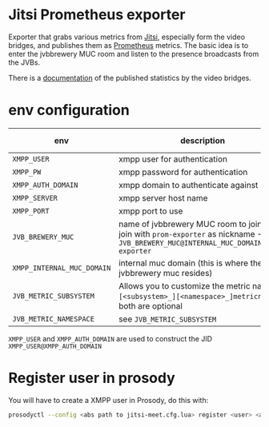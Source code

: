# Jitsi Prometheus exporter
Exporter that grabs various metrics from [Jitsi](https://jitsi.org), especially form the video bridges, and publishes them as [Prometheus](https://prometheus.io) metrics.
The basic idea is to enter the jvbbrewery MUC room and listen to the presence broadcasts from the JVBs.

There is a [documentation](https://github.com/jitsi/jitsi-videobridge/blob/master/doc/statistics.md) of the published statistics by the video bridges.

# env configuration
env | description | default value
--- | --- | ---
`XMPP_USER` | xmpp user for authentication |
`XMPP_PW` | xmpp password for authentication |
`XMPP_AUTH_DOMAIN` | xmpp domain to authenticate against |
`XMPP_SERVER` | xmpp server host name | 
`XMPP_PORT` | xmpp port to use | `5222`
`JVB_BREWERY_MUC` | name of jvbbrewery MUC room to join; it will join with `prom-exporter` as nickname -> `JVB_BREWERY_MUC@INTERNAL_MUC_DOMAIN/prom-exporter` | jvbbrewery
`XMPP_INTERNAL_MUC_DOMAIN` | internal muc domain (this is where the jvbbrewery muc resides) | 
`JVB_METRIC_SUBSYSTEM` | Allows you to customize the metric names: `[<subsystem>_][<namespace>_]metricname`; both are optional |
`JVB_METRIC_NAMESPACE` | see `JVB_METRIC_SUBSYSTEM` | 

`XMPP_USER` and `XMPP_AUTH_DOMAIN` are used to construct the JID `XMPP_USER@XMPP_AUTH_DOMAIN`

# Register user in prosody
You will have to create a XMPP user in Prosody, do this with:
```bash
prosodyctl --config <abs path to jitsi-meet.cfg.lua> register <user> <auth-domain> <password>
```

